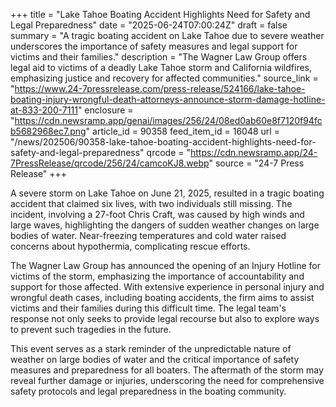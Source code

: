 +++
title = "Lake Tahoe Boating Accident Highlights Need for Safety and Legal Preparedness"
date = "2025-06-24T07:00:24Z"
draft = false
summary = "A tragic boating accident on Lake Tahoe due to severe weather underscores the importance of safety measures and legal support for victims and their families."
description = "The Wagner Law Group offers legal aid to victims of a deadly Lake Tahoe storm and California wildfires, emphasizing justice and recovery for affected communities."
source_link = "https://www.24-7pressrelease.com/press-release/524166/lake-tahoe-boating-injury-wrongful-death-attorneys-announce-storm-damage-hotline-at-833-200-7111"
enclosure = "https://cdn.newsramp.app/genai/images/256/24/08ed0ab60e8f7120f94fcb5682968ec7.png"
article_id = 90358
feed_item_id = 16048
url = "/news/202506/90358-lake-tahoe-boating-accident-highlights-need-for-safety-and-legal-preparedness"
qrcode = "https://cdn.newsramp.app/24-7PressRelease/qrcode/256/24/camcoKJ8.webp"
source = "24-7 Press Release"
+++

<p>A severe storm on Lake Tahoe on June 21, 2025, resulted in a tragic boating accident that claimed six lives, with two individuals still missing. The incident, involving a 27-foot Chris Craft, was caused by high winds and large waves, highlighting the dangers of sudden weather changes on large bodies of water. Near-freezing temperatures and cold water raised concerns about hypothermia, complicating rescue efforts.</p><p>The Wagner Law Group has announced the opening of an Injury Hotline for victims of the storm, emphasizing the importance of accountability and support for those affected. With extensive experience in personal injury and wrongful death cases, including boating accidents, the firm aims to assist victims and their families during this difficult time. The legal team's response not only seeks to provide legal recourse but also to explore ways to prevent such tragedies in the future.</p><p>This event serves as a stark reminder of the unpredictable nature of weather on large bodies of water and the critical importance of safety measures and preparedness for all boaters. The aftermath of the storm may reveal further damage or injuries, underscoring the need for comprehensive safety protocols and legal preparedness in the boating community.</p>